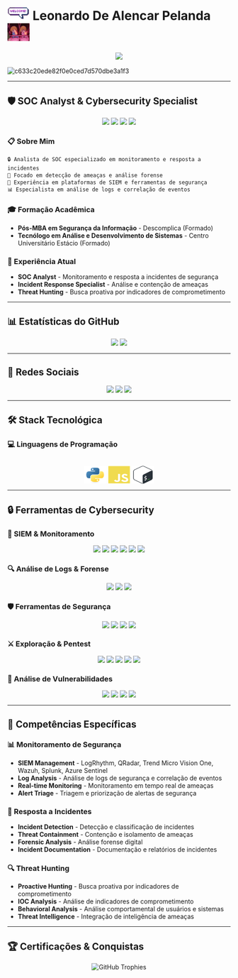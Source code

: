 # <a target="_blank" rel="noopener noreferrer" href="/assets//welcomeglitch.gif"><img src="/assets//welcomeglitch.gif" width="50px" style="max-width: 100%;"></a> Leonardo De Alencar Pelanda <img height="40" src="/assets/OshiNoKo.gif"/>

<div align="center">
  <img src="https://readme-typing-svg.vercel.app/?color=00bfbf&size=35&center=true&vCenter=true&width=1000&lines=HELLO,+MY+NAME+is+Leonardo;I'm+from+Brazil;I'm+Cybersecurity+Analyst;SOC+Analyst;Incident+Response+Specialist;Welcome!+:%29" />
</div>

![c633c20ede82f0e0ced7d570dbe3a1f3](https://user-images.githubusercontent.com/70382532/138322189-2db8df52-9dcb-40a0-88a8-c365466bd33d.gif)

---

## 🛡️ SOC Analyst & Cybersecurity Specialist

<div align="center">
  <img src="https://img.shields.io/badge/SOC%20Analyst-Expert-blue?style=for-the-badge&logo=shield-check" />
  <img src="https://img.shields.io/badge/Incident%20Response-Specialist-red?style=for-the-badge&logo=alert-triangle" />
  <img src="https://img.shields.io/badge/Threat%20Hunting-Advanced-orange?style=for-the-badge&logo=search" />
  <img src="https://img.shields.io/badge/Security%20Monitoring-Expert-green?style=for-the-badge&logo=eye" />
</div>

### 📋 Sobre Mim

```
🔒 Analista de SOC especializado em monitoramento e resposta a incidentes
🎯 Focado em detecção de ameaças e análise forense
🚀 Experiência em plataformas de SIEM e ferramentas de segurança
📊 Especialista em análise de logs e correlação de eventos
```

### 🎓 Formação Acadêmica
- **Pós-MBA em Segurança da Informação** - Descomplica (Formado)
- **Tecnólogo em Análise e Desenvolvimento de Sistemas** - Centro Universitário Estácio (Formado)

### 🚀 Experiência Atual
- **SOC Analyst** - Monitoramento e resposta a incidentes de segurança
- **Incident Response Specialist** - Análise e contenção de ameaças
- **Threat Hunting** - Busca proativa por indicadores de comprometimento

---

## 📊 Estatísticas do GitHub

<div align="center">
  <img height="180em" src="https://github-readme-stats-wheat-two-53.vercel.app/api/top-langs/?username=Leonardo-009&theme=neon&hide_border=false&include_all_commits=false&count_private=false&layout=compact"/>
  <img height="180em" src="https://github-readme-stats-wheat-two-53.vercel.app/api?username=Leonardo-009&theme=neon&hide_border=false&include_all_commits=false&count_private=false"/>
</div>

---

## 📱 Redes Sociais

<div align="center"> 
  <a href="https://www.instagram.com/leo_pelanda/" target="_blank"><img src="https://img.shields.io/badge/-Instagram-%23E4405F?style=for-the-badge&logo=instagram&logoColor=white" target="_blank"></a>
  <a href = "mailto:leonardoapelanda@gmail.com"><img src="https://img.shields.io/badge/-Gmail-%23333?style=for-the-badge&logo=gmail&logoColor=white" target="_blank"></a>
  <a href="https://www.linkedin.com/in/leonardoapelanda/" target="_blank"><img src="https://img.shields.io/badge/-LinkedIn-%230077B5?style=for-the-badge&logo=linkedin&logoColor=white" target="_blank"></a>
</div>

---

## 🛠️ Stack Tecnológica

### 💻 Linguagens de Programação
<div style="display: inline_block" align="center"><br>
  <img align="center" alt="Leonardo-Python" height="40" width="50" src="https://raw.githubusercontent.com/devicons/devicon/master/icons/python/python-original.svg">
  <img align="center" alt="Leonardo-Js" height="40" width="50" src="https://raw.githubusercontent.com/devicons/devicon/master/icons/javascript/javascript-plain.svg">
  <img align="center" alt="Leonardo-Bash" height="40" width="50" src="https://raw.githubusercontent.com/devicons/devicon/master/icons/bash/bash-original.svg">
</div>

---

## 🔒 Ferramentas de Cybersecurity

### 🎯 SIEM & Monitoramento
<div align="center">
    <img src="https://img.shields.io/badge/-LogRhythm-FF6B35?style=for-the-badge&logo=LogRhythm&logoColor=white" />
    <img src="https://img.shields.io/badge/-QRadar-FF6B35?style=for-the-badge&logo=IBM&logoColor=white" />
    <img src="https://img.shields.io/badge/-Trend_Micro_Vision_One-FF6B35?style=for-the-badge&logo=TrendMicro&logoColor=white" />
    <img src="https://img.shields.io/badge/-Wazuh-FF6B35?style=for-the-badge&logo=Wazuh&logoColor=white" />
    <img src="https://img.shields.io/badge/-Splunk-000000?style=for-the-badge&logo=Splunk&logoColor=white" />
    <img src="https://img.shields.io/badge/-Azure_Sentinel-0078D4?style=for-the-badge&logo=Microsoft&logoColor=white" />
</div>

### 🔍 Análise de Logs & Forense
<div align="center">
    <img src="https://img.shields.io/badge/-Wireshark-1679A7?style=for-the-badge&logo=Wireshark&logoColor=white" />
    <img src="https://img.shields.io/badge/-Autopsy-4A90E2?style=for-the-badge&logo=&logoColor=white" />
    <img src="https://img.shields.io/badge/-Sleuth_Kit-FFD700?style=for-the-badge&logo=&logoColor=white" />
</div>

### 🛡️ Ferramentas de Segurança
<div align="center">
    <img src="https://img.shields.io/badge/-Nmap-E95645?style=for-the-badge&logo=Nmap&logoColor=white" />
    <img src="https://img.shields.io/badge/-Wireshark-1679A7?style=for-the-badge&logo=Wireshark&logoColor=white" />
    <img src="https://img.shields.io/badge/-Burp_Suite-FF6347?style=for-the-badge&logo=Burp%20Suite&logoColor=white" />
    <img src="https://img.shields.io/badge/-OWASP_ZAP-2F4F4F?style=for-the-badge&logo=OWASP&logoColor=white" />
</div>

### ⚔️ Exploração & Pentest
<div align="center">
    <img src="https://img.shields.io/badge/-Metasploit_Framework-1976D2?style=for-the-badge&logo=Metasploit&logoColor=white" />
    <img src="https://img.shields.io/badge/-ExploitDB-FF9800?style=for-the-badge&logo=&logoColor=white" />
    <img src="https://img.shields.io/badge/-SQLMap-F44336?style=for-the-badge&logo=&logoColor=white" />
    <img src="https://img.shields.io/badge/-Hydra-009688?style=for-the-badge&logo=&logoColor=white" />
    <img src="https://img.shields.io/badge/-CrackMapExec-00CED1?style=for-the-badge&logo=&logoColor=white" />
</div>

### 🎯 Análise de Vulnerabilidades
<div align="center">
    <img src="https://img.shields.io/badge/-Nessus-00A8E1?style=for-the-badge&logo=Tenable&logoColor=white" />
    <img src="https://img.shields.io/badge/-OpenVAS-00A8E1?style=for-the-badge&logo=&logoColor=white" />
    <img src="https://img.shields.io/badge/-Nexpose-00A8E1?style=for-the-badge&logo=Rapid7&logoColor=white" />
    <img src="https://img.shields.io/badge/-Qualys-00A8E1?style=for-the-badge&logo=Qualys&logoColor=white" />
</div>

---

## 🎯 Competências Específicas

### 📊 Monitoramento de Segurança
- **SIEM Management** - LogRhythm, QRadar, Trend Micro Vision One, Wazuh, Splunk, Azure Sentinel
- **Log Analysis** - Análise de logs de segurança e correlação de eventos
- **Real-time Monitoring** - Monitoramento em tempo real de ameaças
- **Alert Triage** - Triagem e priorização de alertas de segurança

### 🚨 Resposta a Incidentes
- **Incident Detection** - Detecção e classificação de incidentes
- **Threat Containment** - Contenção e isolamento de ameaças
- **Forensic Analysis** - Análise forense digital
- **Incident Documentation** - Documentação e relatórios de incidentes

### 🔍 Threat Hunting
- **Proactive Hunting** - Busca proativa por indicadores de comprometimento
- **IOC Analysis** - Análise de indicadores de comprometimento
- **Behavioral Analysis** - Análise comportamental de usuários e sistemas
- **Threat Intelligence** - Integração de inteligência de ameaças

---

## 🏆 Certificações & Conquistas

<div align="center">
  <img src="https://github-profile-trophy.vercel.app/?username=Leonardo-009&theme=radical&no-frame=false&no-bg=true&margin-w=4" alt="GitHub Trophies" />
</div>
